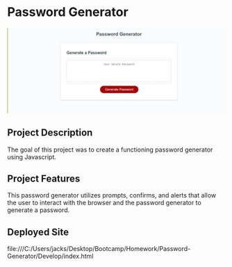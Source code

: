 # Password Generator 

<img alt="screenshot of Password Generator" src="./images/pg.jpg">

## Project Description 
The goal of this project was to create a functioning password generator using Javascript. 

## Project Features 
This password generator utilizes prompts, confirms, and alerts that allow the user to interact with the browser and the password generator to generate a password. 

## Deployed Site 
file:///C:/Users/jacks/Desktop/Bootcamp/Homework/Password-Generator/Develop/index.html